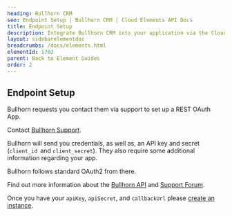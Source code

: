 ```yaml
---
heading: Bullhorn CRM
seo: Endpoint Setup | Bullhorn CRM | Cloud Elements API Docs
title: Endpoint Setup
description: Integrate Bullhorn CRM into your application via the Cloud Elements APIs.
layout: sidebarelementdoc
breadcrumbs: /docs/elements.html
elementId: 1702
parent: Back to Element Guides
order: 2
---
```


## Endpoint Setup

Bullhorn requests you contact them via support to set up a REST OAuth App.

Contact [Bullhorn Support](http://www.bullhorn.com/contact-us/).

Bullhorn will send you credentials, as well as, an API key and secret (`client_id `and `client_secret`).  They also require some additional information regarding your app.

Bullhorn follows standard OAuth2 from there.

Find out more information about the [Bullhorn API](http://developer.bullhorn.com/articles/getting_started) and [Support Forum](http://supportforums.bullhorn.com/viewforum.php?f=104).

Once you have your `apiKey`, `apiSecret`, and `callbackUrl` please [create an instance](bullhorn-create-instance.html).
